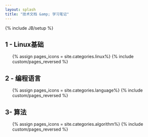```yaml
---
layout: splash
title: "技术文档 &amp; 学习笔记"
---
```

{% include JB/setup %}

## 1 - Linux基础

<ul class="thumbnails">
  {% assign pages_icons = site.categories.linux%}
  {% include custom/pages_reversed %}
</ul>

## 2 - 编程语言 

<ul class="thumbnails">
  {% assign pages_icons = site.categories.language%}
  {% include custom/pages_reversed %}
</ul>

## 3- 算法

<ul class="thumbnails">
  {% assign pages_icons = site.categories.algorithm%}
  {% include custom/pages_reversed %}
</ul>

